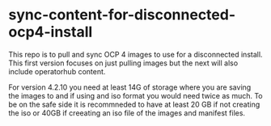 # sync-content-for-disconnected-ocp4-install
This repo is to pull and sync OCP 4 images to use for a disconnected install.
This first version focuses on just pulling images but the next will also include operatorhub content.

For version 4.2.10 you need at least 14G of storage where you are saving the images to and if using and iso format you would need twice as much. To be on the safe side it is recommneded to have at least 20 GB if not creating the iso or 40GB if creeating an iso file of the images and manifest files. 
 
